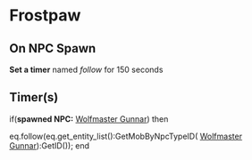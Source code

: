 # Frostpaw


## On NPC Spawn

**Set a timer** named *follow* for 150 seconds


## Timer(s)

if(**spawned NPC:**  [Wolfmaster Gunnar](/npc/115101)) then


eq.follow(eq.get_entity_list():GetMobByNpcTypeID( [Wolfmaster Gunnar](/npc/115101)):GetID());
end
